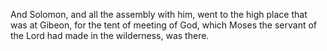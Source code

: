 And Solomon, and all the assembly with him, went to the high place that was at Gibeon, for the tent of meeting of God, which Moses the servant of the Lord had made in the wilderness, was there.
